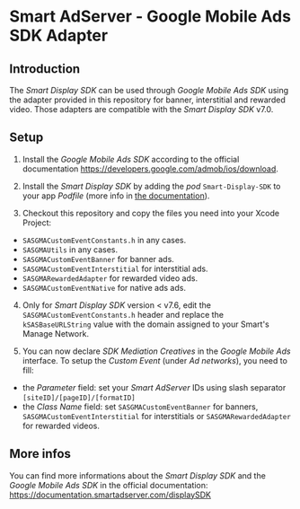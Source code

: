 Smart AdServer - Google Mobile Ads SDK Adapter
==============================================

Introduction
------------
The _Smart Display SDK_ can be used through _Google Mobile Ads SDK_ using the adapter provided in this repository for banner, interstitial and rewarded video. Those adapters are compatible with the _Smart Display SDK_ v7.0.

Setup
-----

1) Install the _Google Mobile Ads SDK_ according to the official documentation https://developers.google.com/admob/ios/download.

2) Install the _Smart Display SDK_ by adding the _pod_ `Smart-Display-SDK` to your app _Podfile_ (more info in [the documentation](https://documentation.smartadserver.com/displaySDK/ios/gettingstarted.html)).

3) Checkout this repository and copy the files you need into your Xcode Project:

- `SASGMACustomEventConstants.h` in any cases.
- `SASGMAUtils` in any cases.
- `SASGMACustomEventBanner` for banner ads.
- `SASGMACustomEventInterstitial` for interstitial ads.
- `SASGMARewardedAdapter` for rewarded video ads.
- `SASGMACustomEventNative` for native ads ads.

4) Only for _Smart Display SDK_ version < v7.6, edit the `SASGMACustomEventConstants.h` header and replace the `kSASBaseURLString` value with the domain assigned to your Smart's Manage Network.

5) You can now declare _SDK Mediation Creatives_ in the _Google Mobile Ads_ interface. To setup the _Custom Event_ (under _Ad networks_), you need to fill:

- the _Parameter_ field: set your _Smart AdServer_ IDs using slash separator `[siteID]/[pageID]/[formatID]`
- the _Class Name_ field: set `SASGMACustomEventBanner` for banners, `SASGMACustomEventInterstitial` for interstitials or `SASGMARewardedAdapter` for rewarded videos.

More infos
----------
You can find more informations about the _Smart Display SDK_ and the _Google Mobile Ads SDK_ in the official documentation:
https://documentation.smartadserver.com/displaySDK